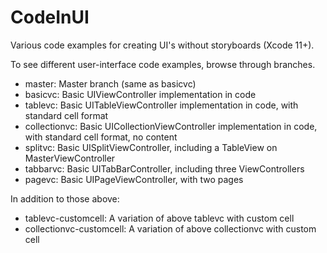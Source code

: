 # CodeInUI
Various code examples for creating UI's without storyboards (Xcode 11+).

To see different user-interface code examples, browse through branches.

* master: Master branch (same as basicvc)
* basicvc: Basic UIViewController implementation in code
* tablevc: Basic UITableViewController implementation in code, with standard cell format
* collectionvc: Basic UICollectionViewController implementation in code, with standard cell format, no content
* splitvc: Basic UISplitViewController, including a TableView on MasterViewController
* tabbarvc: Basic UITabBarController, including three ViewControllers
* pagevc: Basic UIPageViewController, with two pages

In addition to those above:
* tablevc-customcell: A variation of above tablevc with custom cell
* collectionvc-customcell: A variation of above collectionvc with custom cell
